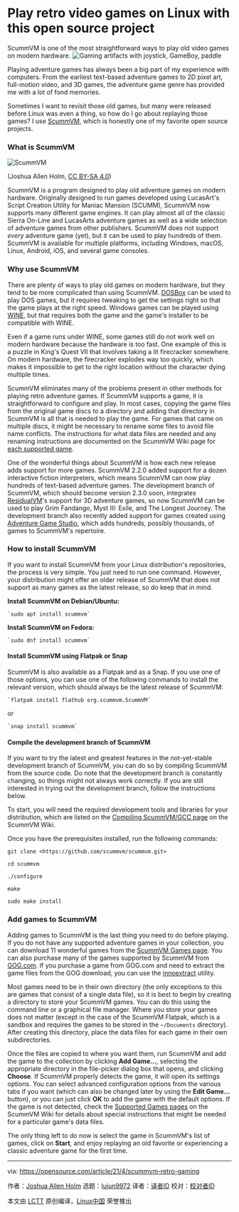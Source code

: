 [#]: subject: (Play retro video games on Linux with this open source project)
[#]: via: (https://opensource.com/article/21/4/scummvm-retro-gaming)
[#]: author: (Joshua Allen Holm https://opensource.com/users/holmja)
[#]: collector: (lujun9972)
[#]: translator: ( )
[#]: reviewer: ( )
[#]: publisher: ( )
[#]: url: ( )

Play retro video games on Linux with this open source project
======
ScummVM is one of the most straightforward ways to play old video games
on modern hardware.
![Gaming artifacts with joystick, GameBoy, paddle][1]

Playing adventure games has always been a big part of my experience with computers. From the earliest text-based adventure games to 2D pixel art, full-motion video, and 3D games, the adventure game genre has provided me with a lot of fond memories.

Sometimes I want to revisit those old games, but many were released before Linux was even a thing, so how do I go about replaying those games? I use [ScummVM][2], which is honestly one of my favorite open source projects.

### What is ScummVM

![ScummVM][3]

(Joshua Allen Holm, [CC BY-SA 4.0][4])

ScummVM is a program designed to play old adventure games on modern hardware. Originally designed to run games developed using LucasArt's Script Creation Utility for Maniac Mansion (SCUMM), ScummVM now supports many different game engines. It can play almost all of the classic Sierra On-Line and LucasArts adventure games as well as a wide selection of adventure games from other publishers. ScummVM does not support _every_ adventure game (yet), but it can be used to play hundreds of them. ScummVM is available for multiple platforms, including Windows, macOS, Linux, Android, iOS, and several game consoles.

### Why use ScummVM

There are plenty of ways to play old games on modern hardware, but they tend to be more complicated than using ScummVM. [DOSBox][5] can be used to play DOS games, but it requires tweaking to get the settings right so that the game plays at the right speed. Windows games can be played using [WINE][6], but that requires both the game and the game's installer to be compatible with WINE.

Even if a game runs under WINE, some games still do not work well on modern hardware because the hardware is too fast. One example of this is a puzzle in King's Quest VII that involves taking a lit firecracker somewhere. On modern hardware, the firecracker explodes way too quickly, which makes it impossible to get to the right location without the character dying multiple times.

ScummVM eliminates many of the problems present in other methods for playing retro adventure games. If ScummVM supports a game, it is straightforward to configure and play. In most cases, copying the game files from the original game discs to a directory and adding that directory in ScummVM is all that is needed to play the game. For games that came on multiple discs, it might be necessary to rename some files to avoid file name conflicts. The instructions for what data files are needed and any renaming instructions are documented on the ScummVM Wiki page for [each supported game][7].

One of the wonderful things about ScummVM is how each new release adds support for more games. ScummVM 2.2.0 added support for a dozen interactive fiction interpreters, which means ScummVM can now play hundreds of text-based adventure games. The development branch of ScummVM, which should become version 2.3.0 soon, integrates [ResidualVM][8]'s support for 3D adventure games, so now ScummVM can be used to play Grim Fandango, Myst III: Exile, and The Longest Journey. The development branch also recently added support for games created using [Adventure Game Studio][9], which adds hundreds, possibly thousands, of games to ScummVM's repertoire.

### How to install ScummVM

If you want to install ScummVM from your Linux distribution's repositories, the process is very simple. You just need to run one command. However, your distribution might offer an older release of ScummVM that does not support as many games as the latest release, so do keep that in mind.

**Install ScummVM on Debian/Ubuntu:**


```
`sudo apt install scummvm`
```

**Install ScummVM on Fedora:**


```
`sudo dnf install scummvm`
```

#### Install ScummVM using Flatpak or Snap

ScummVM is also available as a Flatpak and as a Snap. If you use one of those options, you can use one of the following commands to install the relevant version, which should always be the latest release of ScummVM:


```
`flatpak install flathub org.scummvm.ScummVM`
```

or


```
`snap install scummvm`
```

#### Compile the development branch of ScummVM

If you want to try the latest and greatest features in the not-yet-stable development branch of ScummVM, you can do so by compiling ScummVM from the source code. Do note that the development branch is constantly changing, so things might not always work correctly. If you are still interested in trying out the development branch, follow the instructions below.

To start, you will need the required development tools and libraries for your distribution, which are listed on the [Compiling ScummVM/GCC page][10] on the ScummVM Wiki.

Once you have the prerequisites installed, run the following commands:


```
git clone <https://github.com/scummvm/scummvm.git>

cd scummvm

./configure

make

sudo make install
```

### Add games to ScummVM

Adding games to ScummVM is the last thing you need to do before playing. If you do not have any supported adventure games in your collection, you can download 11 wonderful games from the [ScummVM Games page][11]. You can also purchase many of the games supported by ScummVM from [GOG.com][12]. If you purchase a game from GOG.com and need to extract the game files from the GOG download, you can use the [innoextract][13] utility.

Most games need to be in their own directory (the only exceptions to this are games that consist of a single data file), so it is best to begin by creating a directory to store your ScummVM games. You can do this using the command line or a graphical file manager. Where you store your games does not matter (except in the case of the ScummVM Flatpak, which is a sandbox and requires the games to be stored in the `~/Documents` directory). After creating this directory, place the data files for each game in their own subdirectories.

Once the files are copied to where you want them, run ScummVM and add the game to the collection by clicking **Add Game…**, selecting the appropriate directory in the file-picker dialog box that opens, and clicking **Choose**. If ScummVM properly detects the game, it will open its settings options. You can select advanced configuration options from the various tabs if you want (which can also be changed later by using the **Edit Game…** button), or you can just click **OK** to add the game with the default options. If the game is not detected, check the [Supported Games pages][14] on the ScummVM Wiki for details about special instructions that might be needed for a particular game's data files.

The only thing left to do now is select the game in ScummVM's list of games, click on **Start**, and enjoy replaying an old favorite or experiencing a classic adventure game for the first time.

--------------------------------------------------------------------------------

via: https://opensource.com/article/21/4/scummvm-retro-gaming

作者：[Joshua Allen Holm][a]
选题：[lujun9972][b]
译者：[译者ID](https://github.com/译者ID)
校对：[校对者ID](https://github.com/校对者ID)

本文由 [LCTT](https://github.com/LCTT/TranslateProject) 原创编译，[Linux中国](https://linux.cn/) 荣誉推出

[a]: https://opensource.com/users/holmja
[b]: https://github.com/lujun9972
[1]: https://opensource.com/sites/default/files/styles/image-full-size/public/lead-images/open_gaming_games_roundup_news.png?itok=KM0ViL0f (Gaming artifacts with joystick, GameBoy, paddle)
[2]: https://www.scummvm.org/
[3]: https://opensource.com/sites/default/files/uploads/scummvm.png (ScummVM)
[4]: https://creativecommons.org/licenses/by-sa/4.0/
[5]: https://www.dosbox.com/
[6]: https://www.winehq.org/
[7]: https://wiki.scummvm.org/index.php?title=Category:Supported_Games
[8]: https://www.residualvm.org/
[9]: https://www.adventuregamestudio.co.uk/
[10]: https://wiki.scummvm.org/index.php/Compiling_ScummVM/GCC
[11]: https://www.scummvm.org/games/
[12]: https://www.gog.com/
[13]: https://constexpr.org/innoextract/
[14]: https://wiki.scummvm.org/index.php/Category:Supported_Games
